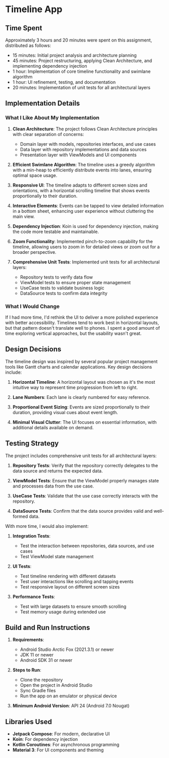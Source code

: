 # Timeline App

## Time Spent
Approximately 3 hours and 20 minutes were spent on this assignment, distributed as follows:
- 15 minutes: Initial project analysis and architecture planning
- 45 minutes: Project restructuring, applying Clean Architecture, and implementing dependency injection
- 1 hour: Implementation of core timeline functionality and swimlane algorithm
- 1 hour: UI refinement, testing, and documentation
- 20 minutes: Implementation of unit tests for all architectural layers

## Implementation Details

### What I Like About My Implementation

1. **Clean Architecture**: The project follows Clean Architecture principles with clear separation of concerns:
   - Domain layer with models, repositories interfaces, and use cases
   - Data layer with repository implementations and data sources
   - Presentation layer with ViewModels and UI components

2. **Efficient Swimlane Algorithm**: The timeline uses a greedy algorithm with a min-heap to efficiently distribute events into lanes, ensuring optimal space usage.

3. **Responsive UI**: The timeline adapts to different screen sizes and orientations, with a horizontal scrolling timeline that shows events proportionally to their duration.

4. **Interactive Elements**: Events can be tapped to view detailed information in a bottom sheet, enhancing user experience without cluttering the main view.

5. **Dependency Injection**: Koin is used for dependency injection, making the code more testable and maintainable.

6. **Zoom Functionality**: Implemented pinch-to-zoom capability for the timeline, allowing users to zoom in for detailed views or zoom out for a broader perspective.

7. **Comprehensive Unit Tests**: Implemented unit tests for all architectural layers:
   - Repository tests to verify data flow
   - ViewModel tests to ensure proper state management
   - UseCase tests to validate business logic
   - DataSource tests to confirm data integrity

### What I Would Change

If I had more time, I'd rethink the UI to deliver a more polished experience with better accessibility. 
Timelines tend to work best in horizontal layouts, but that pattern doesn't translate well to phones. 
I spent a good amount of time exploring vertical approaches, but the usability wasn't great.

## Design Decisions

The timeline design was inspired by several popular project management tools like Gantt charts and calendar applications. Key design decisions include:

1. **Horizontal Timeline**: A horizontal layout was chosen as it's the most intuitive way to represent time progression from left to right.

2. **Lane Numbers**: Each lane is clearly numbered for easy reference.

3. **Proportional Event Sizing**: Events are sized proportionally to their duration, providing visual cues about event length.

4. **Minimal Visual Clutter**: The UI focuses on essential information, with additional details available on demand.

## Testing Strategy

The project includes comprehensive unit tests for all architectural layers:

1. **Repository Tests**: Verify that the repository correctly delegates to the data source and returns the expected data.

2. **ViewModel Tests**: Ensure that the ViewModel properly manages state and processes data from the use case.

3. **UseCase Tests**: Validate that the use case correctly interacts with the repository.

4. **DataSource Tests**: Confirm that the data source provides valid and well-formed data.

With more time, I would also implement:

1. **Integration Tests**:
   - Test the interaction between repositories, data sources, and use cases
   - Test ViewModel state management

2. **UI Tests**:
   - Test timeline rendering with different datasets
   - Test user interactions like scrolling and tapping events
   - Test responsive layout on different screen sizes

3. **Performance Tests**:
   - Test with large datasets to ensure smooth scrolling
   - Test memory usage during extended use

## Build and Run Instructions

1. **Requirements**:
   - Android Studio Arctic Fox (2021.3.1) or newer
   - JDK 11 or newer
   - Android SDK 31 or newer

2. **Steps to Run**:
   - Clone the repository
   - Open the project in Android Studio
   - Sync Gradle files
   - Run the app on an emulator or physical device

3. **Minimum Android Version**: API 24 (Android 7.0 Nougat)

## Libraries Used

- **Jetpack Compose**: For modern, declarative UI
- **Koin**: For dependency injection
- **Kotlin Coroutines**: For asynchronous programming
- **Material 3**: For UI components and theming
